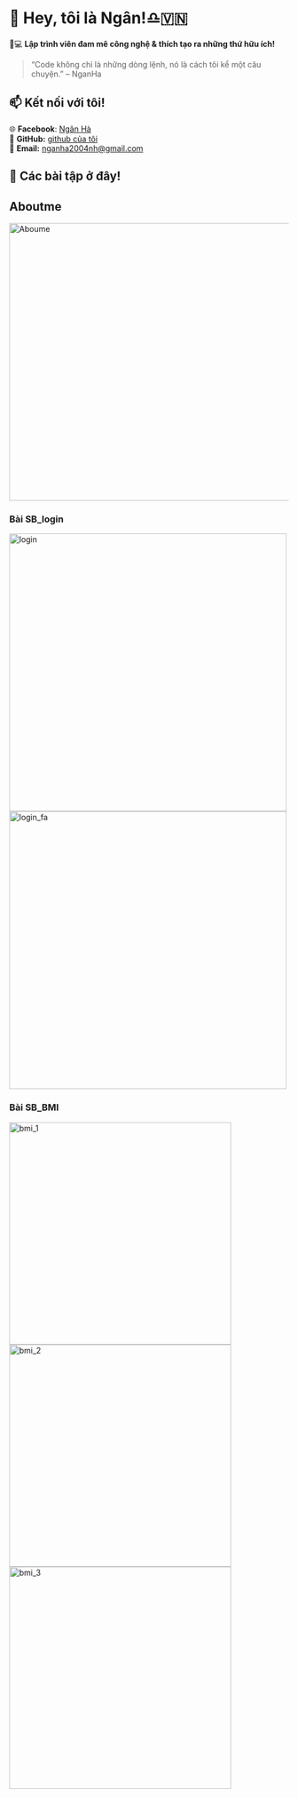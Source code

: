 # 👋 Hey, tôi là Ngân!♎🇻🇳  

🚀💻 **Lập trình viên đam mê công nghệ & thích tạo ra những thứ hữu ích!**  
> “Code không chỉ là những dòng lệnh, nó là cách tôi kể một câu chuyện.” – NganHa

## 📫 Kết nối với tôi!  
🌐 **Facebook**: [Ngân Hà](https://www.facebook.com/profile.php?id=100016827634933)    
🐙 **GitHub:** [github của tôi](https://github.com/HTKNgan007)    
📩 **Email:** [nganha2004nh@gmail.com](mailto:nganha2004nh@gmail.com)  

## 🚀 **Các bài tập ở đây!** 
## Aboutme
<img width="1000" height="500" alt="Aboume" src="https://github.com/user-attachments/assets/87cf11d6-c380-4219-abef-ef3f2d6065e1" /> 

### Bài SB_login
<img width="500" alt="login" src="https://github.com/user-attachments/assets/09c762ad-73e2-46a5-9317-13d8c4f06a98" />
<img width="500" alt="login_fa" src="https://github.com/user-attachments/assets/28a7d9d2-7ea6-46a2-a498-07b24a9cc32c" />   

### Bài SB_BMI
<img width="400" alt="bmi_1" src="https://github.com/user-attachments/assets/e62c5ae9-703c-433f-9025-903520631dda" />
<img width="400" alt="bmi_2" src="https://github.com/user-attachments/assets/f1d9a4b7-2a86-4e98-b99a-b7709b4cfa51" />
<img width="400" alt="bmi_3" src="https://github.com/user-attachments/assets/10ed18ad-1a8c-44ce-a86d-939791b13c1f" />

